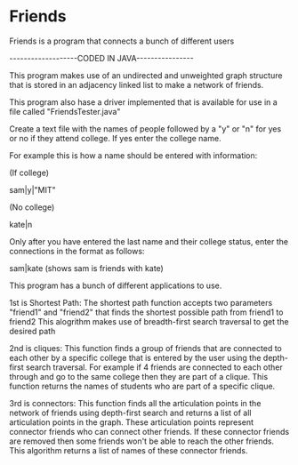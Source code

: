 # Friends
Friends is a program that connects a bunch of different users

-------------------CODED IN JAVA----------------

This program makes use of an undirected and unweighted graph structure that is stored in an adjacency linked list to make a network of friends.

This program also hase a driver implemented that is available for use in a file called "FriendsTester.java"

Create a text file with the names of people followed by a "y" or "n" for yes or no if they attend college.  If yes enter the college name.

For example this is how a name should be entered with information:

(If college)

sam|y|"MIT"

(No college)

kate|n

Only after you have entered the last name and their college status, enter the connections in the format as follows:

sam|kate (shows sam is friends with kate)

This program has a bunch of different applications to use.

1st is Shortest Path:
The shortest path function accepts two parameters "friend1" and "friend2" that finds the shortest possible path from friend1 to friend2
This alogrithm makes use of breadth-first search traversal to get the desired path

2nd is cliques:
This function finds a group of friends that are connected to each other by a specific college that is entered by the user using the depth-first search traversal.  For example if 4 friends are connected to each other through and go to the same college then they are part of a clique.  This function returns the names of students who are part of a specific clique.

3rd is connectors:
This function finds all the articulation points in the network of friends using depth-first search and returns a list of all articulation points in the graph.  These articulation points represent connector friends who can connect other friends.  If these connector friends are removed then some friends won't be able to reach the other friends.  This algorithm returns a list of names of these connector friends.


